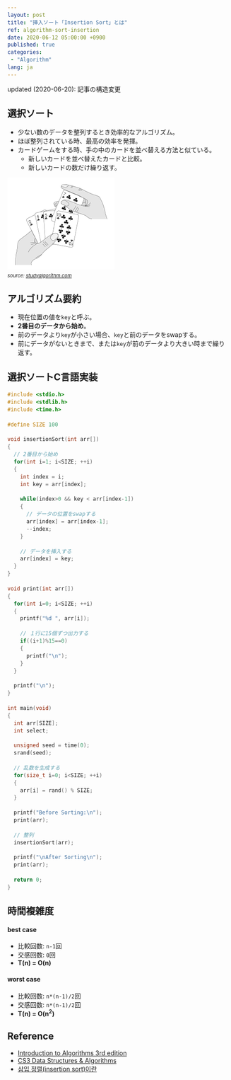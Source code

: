 ```yaml
---
layout: post
title: "挿入ソート「Insertion Sort」とは"
ref: algorithm-sort-insertion
date: 2020-06-12 05:00:00 +0900
published: true
categories:
 - "Algorithm"
lang: ja
---
```


<div class="updated">
updated (2020-06-20): 記事の構造変更
</div>

## 選択ソート
- 少ない数のデータを整列するとき効率的なアルゴリズム。
- ほぼ整列されている時、最高の効率を発揮。
- カードゲームをする時、手の中のカードを並べ替える方法と似ている。
  + 新しいカードを並べ替えたカードと比較。
  + 新しいカードの数だけ繰り返す。

<img src="/assets/images/algorithm/sorting/insertion.png"> <br>
<span style="font-size:11px"><i>source: <a href="https://studyalgorithms.com/array/insertion-sort/#">studyalgorithm.com</a></i></span>

<div class="divider"></div>

## アルゴリズム要約
- 現在位置の値を`key`と呼ぶ。
- **2番目のデータから始め**。
- 前のデータより`key`が小さい場合、`key`と前のデータをswapする。
- 前にデータがないときまで、または`key`が前のデータより大きい時まで繰り返す。

<div class="divider"></div>

## 選択ソートC言語実装 

```c
#include <stdio.h>
#include <stdlib.h>
#include <time.h>

#define SIZE 100

void insertionSort(int arr[])
{
  // 2番目から始め
  for(int i=1; i<SIZE; ++i)
  {
    int index = i;
    int key = arr[index];

    while(index>0 && key < arr[index-1])
    {
      // データの位置をswapする
      arr[index] = arr[index-1];
      --index;
    }

    // データを挿入する
    arr[index] = key;
  }
}

void print(int arr[])
{
  for(int i=0; i<SIZE; ++i)
  {
    printf("%d ", arr[i]);
    
    // １行に15個ずつ出力する
    if((i+1)%15==0)
    {
      printf("\n");
    }
  }

  printf("\n");
}

int main(void)
{ 
  int arr[SIZE];
  int select;

  unsigned seed = time(0);
  srand(seed);
  
  // 乱数を生成する
  for(size_t i=0; i<SIZE; ++i)
  {
    arr[i] = rand() % SIZE;
  }

  printf("Before Sorting:\n");
  print(arr);

  // 整列
  insertionSort(arr);

  printf("\nAfter Sorting\n");
  print(arr);

  return 0;
}
```

<div class="divider"></div>

## 時間複雑度
#### best case
- 比較回数: `n-1`回
- 交感回数: `0`回
- **T(n) = O(n)**

#### worst case
- 比較回数: `n*(n-1)/2`回
- 交感回数: `n*(n-1)/2`回
- <b>T(n) = O(n<sup>2</sup>)</b>

<div class="divider"></div>

## Reference
- [Introduction to Algorithms 3rd edition](https://www.amazon.com/Introduction-Algorithms-3rd-MIT-Press/dp/0262033844)
- [CS3 Data Structures & Algorithms](https://opendsa-server.cs.vt.edu/ODSA/Books/CS3/html/InsertionSort.html)
- [삼입 정렬(insertion sort)이란](https://gmlwjd9405.github.io/2018/05/06/algorithm-insertion-sort.html)
